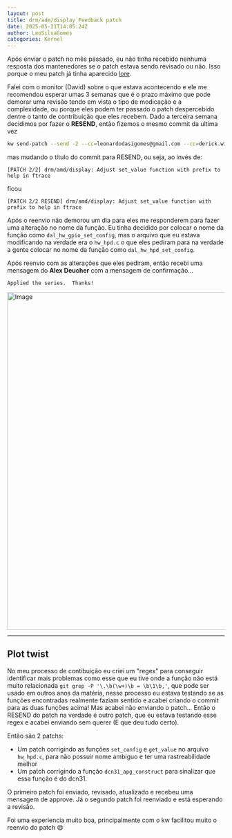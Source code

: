 ```yaml
---
layout: post
title: drm/adm/display Feedback patch
date: 2025-05-21T14:05:24Z
author: LeoSilvaGomes
categories: Kernel
---
```

Após enviar o patch no mês passado, eu não tinha recebido nenhuma resposta dos mantenedores se o patch estava sendo revisado ou não. Isso porque o meu patch já tinha aparecido [lore](https://lore.kernel.org/amd-gfx/20250423153010.20019-1-leonardodasigomes@gmail.com/).

Falei com o monitor (David) sobre o que estava acontecendo e ele me recomendou esperar umas 3 semanas que é o prazo máximo que pode demorar uma revisão tendo em vista o tipo de modicação e a complexidade, ou porque eles podem ter passado o patch despercebido dentre o tanto de contribuição que eles recebem. Dado a terceira semana decidimos por fazer o **RESEND**, então fizemos o mesmo commit da ultima vez

``` bash
kw send-patch --send -2 --cc=leonardodasigomes@gmail.com --cc=derick.william.moraes@gmail.com
```

mas mudando o título do commit para RESEND, ou seja, ao invés de:

```
[PATCH 2/2] drm/amd/display: Adjust set_value function with prefix to help in ftrace
```

ficou

```
[PATCH 2/2 RESEND] drm/amd/display: Adjust set_value function with prefix to help in ftrace
```
Após o reenvio não demorou um dia para eles me responderem para fazer uma alteração no nome da função. Eu tinha decidido por colocar o nome da função como `dal_hw_gpio_set_config`, mas o arquivo que eu estava modificando na verdade era o `hw_hpd.c` o que eles pediram para na verdade a gente colocar no nome da função como `dal_hw_hpd_set_config`.

Após reenvio com as alterações que eles pediram, então recebi uma mensagem do **Alex Deucher** com a mensagem de confirmação...

```
Applied the series.  Thanks!
```

<img width="780" alt="Image" src="https://github.com/user-attachments/assets/7097a077-f2dd-44ef-af4b-9f4bff817ef1" />

----

## Plot twist

No meu processo de contibuição eu criei um "regex" para conseguir identificar mais problemas como esse que eu tive onde a função não está muito relacionada `git grep -P '\.\b(\w+)\b = \b\1\b,'`, que pode ser usado em outros anos da matéria, nesse processo eu estava testando se as funções encontradas realmente faziam sentido e acabei criando o commit para as duas funções acima! Mas acabei não enviando o patch... Então o RESEND do patch na verdade é outro patch, que eu estava testando esse regex e acabei enviando sem querer (E que deu tudo certo).

Então são 2 patchs:
- Um patch corrigindo as funções `set_config` e `get_value` no arquivo `hw_hpd.c`, para não possuir nome ambiguo e ter uma rastreabilidade melhor
- Um patch corrigindo a função `dcn31_apg_construct` para sinalizar que essa função é do dcn31.

O primeiro patch foi enviado, revisado, atualizado e recebeu uma mensagem de approve.
Já o segundo patch foi reenviado e está esperando a revisão.

Foi uma experiencia muito boa, principalmente com o kw facilitou muito o reenvio do patch 😄 
